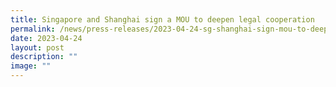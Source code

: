 ```yaml
---
title: Singapore and Shanghai sign a MOU to deepen legal cooperation
permalink: /news/press-releases/2023-04-24-sg-shanghai-sign-mou-to-deepen-legal-cooperation/
date: 2023-04-24
layout: post
description: ""
image: ""
---
```

